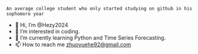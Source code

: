     An average college student who only started studying on github in his sophomore year
- 👋 Hi, I’m @Hezy2024
- 👀 I’m interested in coding.
- 🌱 I’m currently learning Python and Time Series Forecasting.
- 📫 How to reach me zhuoyuehe92@gmail.com

<!---
Hezy2024/Hezy2024 is a ✨ special ✨ repository because its `README.md` (this file) appears on your GitHub profile.
You can click the Preview link to take a look at your changes.
--->
